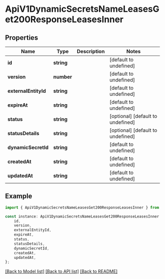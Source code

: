 # ApiV1DynamicSecretsNameLeasesGet200ResponseLeasesInner


## Properties

Name | Type | Description | Notes
------------ | ------------- | ------------- | -------------
**id** | **string** |  | [default to undefined]
**version** | **number** |  | [default to undefined]
**externalEntityId** | **string** |  | [default to undefined]
**expireAt** | **string** |  | [default to undefined]
**status** | **string** |  | [optional] [default to undefined]
**statusDetails** | **string** |  | [optional] [default to undefined]
**dynamicSecretId** | **string** |  | [default to undefined]
**createdAt** | **string** |  | [default to undefined]
**updatedAt** | **string** |  | [default to undefined]

## Example

```typescript
import { ApiV1DynamicSecretsNameLeasesGet200ResponseLeasesInner } from './api';

const instance: ApiV1DynamicSecretsNameLeasesGet200ResponseLeasesInner = {
    id,
    version,
    externalEntityId,
    expireAt,
    status,
    statusDetails,
    dynamicSecretId,
    createdAt,
    updatedAt,
};
```

[[Back to Model list]](../README.md#documentation-for-models) [[Back to API list]](../README.md#documentation-for-api-endpoints) [[Back to README]](../README.md)
